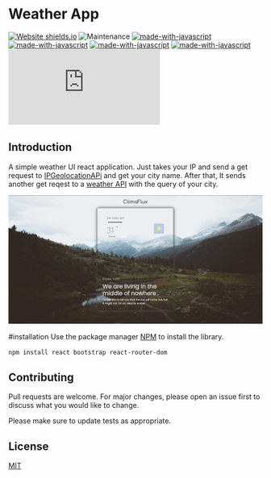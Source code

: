 # Weather App 

[![Website shields.io](https://img.shields.io/website-up-down-green-red/http/shields.io.svg)](https://LaB1B.github.io/Weather-react-app)
![Maintenance](https://img.shields.io/badge/Still%20Working-Yes-red.svg)
[![made-with-javascript](https://img.shields.io/badge/Made%20with-JavaScript-1f425f.svg)](https://www.javascript.com)
[![made-with-javascript](https://img.shields.io/badge/Library%20Used-React-cyan.svg)](https://reactjs.org/)
[![made-with-javascript](https://img.shields.io/badge/Location%20API-IPGeolocation-purple.svg)](https://ipgeolocation.io/)
[![made-with-javascript](https://img.shields.io/badge/Weather%20API-Weather%20Stack-yellow.svg)](https://weatherstack.com/)
[![GitHub license](https://badgen.net/github/license/Naereen/Strapdown.js)](https://github.com/Naereen/StrapDown.js/blob/master/LICENSE)



## Introduction
A simple weather UI react application. Just takes your IP and send a get request to [IPGeolocationAPi](https://ipgeolocation.io/) and get your city name. After that, It sends another get reqest to a [weather API](https://weatherstack.com/) with the query of your city.

![preview](./src/pics/climaflux_readme.jpg)

#installation
Use the package manager [NPM](https://www.npmjs.com/) to install the library.

```bash
npm install react bootstrap react-router-dom
```

## Contributing
Pull requests are welcome. For major changes, please open an issue first to discuss what you would like to change.

Please make sure to update tests as appropriate.

## License
[MIT](https://choosealicense.com/licenses/mit/)
